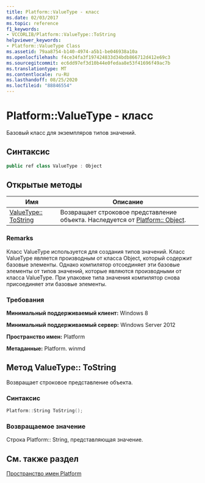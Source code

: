 ```yaml
---
title: Platform::ValueType - класс
ms.date: 02/03/2017
ms.topic: reference
f1_keywords:
- VCCORLIB/Platform::ValueType::ToString
helpviewer_keywords:
- Platform::ValueType Class
ms.assetid: 79aa8754-b140-4974-a5b1-be046938a10a
ms.openlocfilehash: f4ce34fa3f197424833d34bdb866712d412e69c3
ms.sourcegitcommit: ec6dd97ef3d10b44e0fedaa8e53f41696f49ac7b
ms.translationtype: MT
ms.contentlocale: ru-RU
ms.lasthandoff: 08/25/2020
ms.locfileid: "88846554"
---
```

# <a name="platformvaluetype-class"></a>Platform::ValueType - класс

Базовый класс для экземпляров типов значений.

## <a name="syntax"></a>Синтаксис

```cpp
public ref class ValueType : Object
```

## <a name="public-methods"></a>Открытые методы

| Имя | Описание |
|--|--|
| [ValueType:: ToString](#tostring) | Возвращает строковое представление объекта. Наследуется от [Platform:: Object](../cppcx/platform-object-class.md). |

### <a name="remarks"></a>Remarks

Класс ValueType используется для создания типов значений. Класс ValueType является производным от класса Object, который содержит базовые элементы. Однако компилятор отсоединяет эти базовые элементы от типов значений, которые являются производными от класса ValueType. При упаковке типа значения компилятор снова присоединяет эти базовые элементы.

### <a name="requirements"></a>Требования

**Минимальный поддерживаемый клиент:** Windows 8

**Минимальный поддерживаемый сервер:** Windows Server 2012

**Пространство имен:** Platform

**Метаданные:** Platform. winmd

## <a name="valuetypetostring-method"></a><a name="tostring"></a> Метод ValueType:: ToString

Возвращает строковое представление объекта.

### <a name="syntax"></a>Синтаксис

```cpp
Platform::String ToString();
```

### <a name="return-value"></a>Возвращаемое значение

Строка Platform:: String, представляющая значение.

## <a name="see-also"></a>См. также раздел

[Пространство имен Platform](../cppcx/platform-namespace-c-cx.md)
